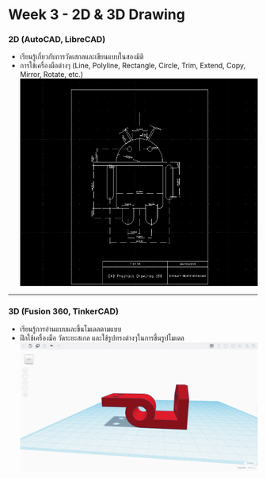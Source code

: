 # Week 3 - 2D & 3D Drawing

### 2D (AutoCAD, LibreCAD)

- เรียนรู้เกี่ยวกับการวัดเสกลและเขียนแบบในสองมิติ
- การใช้เครื่องมือต่างๆ (Line, Polyline, Rectangle, Circle, Trim, Extend, Copy, Mirror, Rotate, etc.)
![img](assets/week3/Screenshot%20from%202023-10-31%2020-09-18.png)
___

### 3D (Fusion 360, TinkerCAD)

- เรียนรู้การอ่านแบบและขึ้นโมเดลตามแบบ
- ฝึกใช้เครื่องมือ วัดระยะสเกล และใช้รูปทรงต่างๆในการขึ้นรูปโมเดล
![img](assets/week3/Screenshot%20from%202023-10-31%2020-19-55.png)